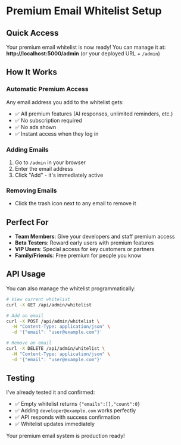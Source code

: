 # Premium Email Whitelist Setup

## Quick Access
Your premium email whitelist is now ready! You can manage it at:
**http://localhost:5000/admin** (or your deployed URL + `/admin`)

## How It Works

### Automatic Premium Access
Any email address you add to the whitelist gets:
- ✅ All premium features (AI responses, unlimited reminders, etc.)
- ✅ No subscription required
- ✅ No ads shown
- ✅ Instant access when they log in

### Adding Emails
1. Go to `/admin` in your browser
2. Enter the email address
3. Click "Add" - it's immediately active

### Removing Emails
- Click the trash icon next to any email to remove it

## Perfect For
- **Team Members**: Give your developers and staff premium access
- **Beta Testers**: Reward early users with premium features
- **VIP Users**: Special access for key customers or partners
- **Family/Friends**: Free premium for people you know

## API Usage
You can also manage the whitelist programmatically:

```bash
# View current whitelist
curl -X GET /api/admin/whitelist

# Add an email
curl -X POST /api/admin/whitelist \
  -H "Content-Type: application/json" \
  -d '{"email": "user@example.com"}'

# Remove an email
curl -X DELETE /api/admin/whitelist \
  -H "Content-Type: application/json" \
  -d '{"email": "user@example.com"}'
```

## Testing
I've already tested it and confirmed:
- ✅ Empty whitelist returns `{"emails":[],"count":0}`
- ✅ Adding `developer@example.com` works perfectly
- ✅ API responds with success confirmation
- ✅ Whitelist updates immediately

Your premium email system is production ready!